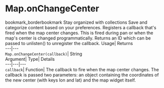  
#  Map.onChangeCenter
bookmark_borderbookmark Stay organized with collections  Save and categorize content based on your preferences. 
Registers a callback that's fired when the map center changes. This is fired during pan or when the map's center is changed programmatically. 
Returns an ID which can be passed to unlisten() to unregister the callback.
Usage| Returns  
---|---  
`Map.onChangeCenter(callback)`| String  
Argument| Type| Details  
---|---|---  
`callback`| Function| The callback to fire when the map center changes. The callback is passed two parameters: an object containing the coordinates of the new center (with keys lon and lat) and the map widget itself.  
